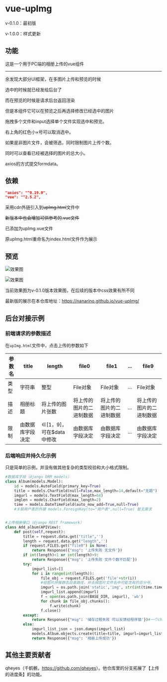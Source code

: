 # vue-upImg

v-0.1.0：最初版

v-1.0.0：样式更新



## 功能

这是一个用于PC端的相册上传的vue组件

---

余发现大部分UI框架，在多图片上传和预览的时候

选中的时候就已经发给后台了

而在预览的时候是请求后台返回渲染

但是本组件它可以在预览之后再选择修改已经选中的图片

拖拽多个文件和input选择单个文件实现选中和预览。

右上角的红色小×号可以取消选中。

如果是非图片文件，会被筛选，同时限制图片上传个数。

同时可以查看已经被选择的图片的总大小。

axios的方式提交formdata。



## 依赖

```json
"axios": "^0.19.0",
"vue": "^2.5.2",
```
采用cdn外链引入到~~upImg.html~~文件中

~~新版本中也会增加可供参考的.vue文件~~

已添加为upImg.vue文件

原upImg.html重命名为index.html文件作为展示



## 预览

![效果图](https://raw.githubusercontent.com/nanarino/vue-upImg/master/img/exp.jpg)

![效果图](https://raw.githubusercontent.com/nanarino/vue-upImg/master/img/exp2.jpg)

当前效果图为v-0.1.0版本效果图，在后续的版本中css效果有所不同

最新版的展示在本仓库地址：https://nanarino.github.io/vue-upImg/



## 后台对接示例

### 前端请求的参数描述

在`upImg.html`文件中，点击上传的参数如下

| 参数名 | title            | length                   | file0                    | file1                    | ...  | file9                    |
| ------ | ---------------- | ------------------------ | ------------------------ | ------------------------ | ---- | ------------------------ |
| 类型   | 字符串           | 整型                     | File对象                 | File对象                 | ...  | File对象                 |
| 描述   | 相册标题         | 将上传的图片张数         | 将上传的图片的二进制数据 | 将上传的图片的二进制数据 | ...  | 将上传的图片的二进制数据 |
| 限制   | 由数据库字段决定 | ∈[1，9]，可在$data中修改 | 由数据库字段决定         | 由数据库字段决定         | ...  | 由数据库字段决定         |

### 后端响应并持久化示例

只是简单的示例，并没有做其他复杂的类型校验和大小格式限制。

```python
#数据库字段（django ORM models）
class Album(models.Model):
    id = models.AutoField(primary_key=True)
    title = models.CharField(null=False,max_length=14,default="无题") 
    imgurl = models.TextField(max_length=64)
    imglen = models.CharField(max_length=2)
    time = models.DateTimeField(auto_now_add=True,null=True)
    #关联用户表的外键 models.ForeignKey(to="用户表",null=True) 暂无需求


#上传相册接口（django REST framework）
class Add_album(APIView):
    def post(self,request):
        title = request.data.get("title",'')
        length = request.data.get("length",'')
        if request.FILES.get("file0") is None:
            return Response({"msg": '上传失败 无文件'})
        if int(length)<1 or int(length)>9:
            return Response({"msg": '上传失败 文件个数不匹配'})
        try:
            imgurl_list=[]
            for i in range(int(length)):
                file_obj = request.FILES.get('file'+str(i))
                #给图片拼接静态目录路径，并去掉图片文件名中可能含有的百分号。
                imgurl = os.path.join('static','img', str(int(time.time()+i)) + file_obj.name.replace("%",""))
                imgurl_list.append(imgurl)
                f = open(os.path.join(BASE_DIR, imgurl), 'wb')
                for chunk in file_obj.chunks():
                    f.write(chunk)
                f.close()
        except:
            return Response({"msg": '储存过程失败 可以反馈给程序猿'})#一个chunk：2.5M
        else:
            imgurl_list_json = json.dumps(imgurl_list)
            models.Album.objects.create(title=title, imgurl=imgurl_list_json,imglen=length, motif=motif)
            return Response({"msg": '相册上传成功'})
```





## 其他主要贡献者

qheyes（千鹤鵺，<https://github.com/qheyes>）。他仓库里的分支拓展了【上传的进度条】的功能。

